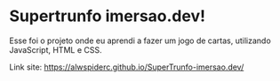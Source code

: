 # Supertrunfo imersao.dev!

Esse foi o projeto onde eu aprendi a fazer um jogo de cartas, utilizando JavaScript, HTML e CSS.

Link site: https://alwspiderc.github.io/SuperTrunfo-imersao.dev/
